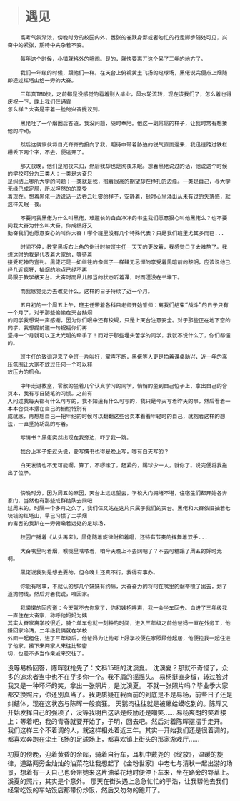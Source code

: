 

># 遇见

        高考气氛渐浓，傍晚时分的校园内外，嚣张的雀跃身影或者匆忙的行走脚步随处可见，兴奋中的紧张，期待中夹杂着不安。

        每年这个时候，小镇就格外的喧闹。是的，就快要离开这个呆了三年的地方了。

        我们一年级的时候，跟他们一样。在天台上俯视黄土飞扬的足球场，黑佬说完便点上烟随即递过红塔山给一旁的大奋。

        三年真TMD快，之前都是没感觉的看着别人毕业，风水轮流转，现在该我们了，怎么着也得庆祝一下，晚上我们仨通宵
    怎么样？大奋是带着一脸的兴奋提议到。

        黑佬吐了一个烟圈后答道，我没问题，随时奉陪。他这一副屌屌的样子，让我时常有想揍他的冲动。

        然后这俩家伙将目光齐齐的投向了我，期待中带着胁迫的锐气直面逼来，我迅速跨过铁栏栅丢下两个字，不去，便逃开了。

        那天夜晚，他们是彻夜未归，然后我却也是彻夜未眠。想着黑佬说过的话，他说这个时候的学校可分为三类人：一类是大奋只
    是纠结上哪所大学的问题；一类就是我，抱着很高的期望却在挣扎的边缘。一类是自己，与大学无缘已成定局，所以坦然的的享受
    着现在。想着黑佬一边说话一边吞云吐雾的样子，安静着，顿时心里涌出从未有过的失落感，就这样失眠一夜。

        不要问我黑佬为什么叫黑佬，难道长的白白净净的书生我们愿意狠心叫他黑佬么？也不要问我大奋为什么叫大奋，你成绩好又
    勤奋我们也愿意安心的叫你大奋！哪个班里没有几个特殊代表？只是我们班里尤其多而已...

        时间不停，教室黑板右上角的倒计时被班主任一天天的更改着，我感觉日子太难熬了。我想这时的我是代表着大家的，等待着
    接受死神的宣判。黑佬还是一如继往的像疯子一样肆无忌惮的享受着黑暗前的黎明，应该说他已经几近疯狂，抽烟的地点已经不再
    局限于教学楼天台。大奋时而吊儿郎当的状态听着课，时而湮没在书堆下。

        而我感觉无力去改变什么。这样的日子持续了近一个月。

        五月初的一个周五上午，班主任带着各科目老师开始誓师：离我们结束“战斗”的日子只有一个月了，对于那些偷偷在天台抽烟
    的同学我想说一声感谢，因为你们眼中还有校规，只是上天台注意安全。对于那些正在地下恋的同学，我想提前道一句祝福你们再
    坚持一个月就可以正大光明的牵手了！而对于那些埋头苦学的同学，我就不说什么了，你们都懂的。

        班主任的致词迎来了全班一片叫好，掌声不断，黑佬等人更是拍着课桌助兴，近一年的高压氛围让大家不放过任何一个可以释
    放压力的机会。

        中午走进教室，零散的坐着几个认真学习的同学，悄悄的坐到自己位子上，拿出自己的合页本，我有写日随笔的习惯。之前有
    人问过我每天都有什么可写的，我不知道有什么可写的，我只是今天写着昨天的事，然后看着一本本合页本摆在自己的橱柜特别有
    成就感，再想想自己一把年纪的时候可以翻翻这些合页本看看年轻时的自己，就抱着这样的想法，一直坚持胡乱的写着。

        写情书？黑佬突然出现在我旁边，吓了我一跳。

        我合上本子扭过头说，要写情书也得是晚上写，哪有白天写的？

        白天发情也不无可能啊，算了，不啰嗦了，赶紧的，踢球少一人，就你了。说完便将我拖出了位子。


        傍晚时分，因为周五的原因，天台上远远望去，学校大门拥堵不堪，住宿生们都开始各奔家门，当然也有那些成群结队去网吧
    过周末的。时隔一个多月之久了，我们仨又站在这片只属于我们的天台。黑佬和大奋依旧抽着七块钱的红塔山，早已习惯了二手烟
    的毒害的我趴在一旁俯瞰着远处的足球场.

        校园广播着《从头再来》，黑佬随着旋律附和着唱，还特有节奏的挥舞着双手...

        大奋嘴里叼着烟，喉咙里咕哝着，咱今天晚上不去网吧了？不去可糟蹋了周五的好时光啊。

        黑佬说我到是想去耍的，但今晚上还真不行，我得有事办。

        你能有啥事，不就认的那几个妹妹有约嘛，大奋奋力的将叼在嘴里的烟蒂喷了出去，划了道抛物线，然后对着我说，咱回家。

        我懒懒的回应道：今天就不去你家了，你和姨招呼声，我一会坐车回去。自进了三年级我一直住在大奋家，称呼他妈妈为姨
    其实大奋家离学校很近，骑个单车也就一刻钟的时间，进入三年级之前他爸妈一直在外务工，他嫌回家冷清，二年级我俩就在学校
    外面一起租住，进了三年级后，他爸妈为让他考上好学校便在家照顾他起居，他便拉我一起住进了他家，接下来两家人来往比较密
    切，也差不多当作亲戚来交往了。





没等易杨回答，陈晖就抢先了：文科15班的沈溪夏。
沈溪夏？那就不奇怪了，众多的追求者当中也不在乎多你一个。我不屑的摇摇头。
易杨挺直身板，转过脸对我又是一种坏坏的笑，拿出一张照片，是沈溪夏。
不就一张照片吗？毕业季大家都交换照片，你还别真当了。我更质疑在我面前的到底是不是易杨，前些日子还是纠结体，现在这状态与陈晖一般疯狂。
天鹅肉往往就是被癞蛤蟆吃到的。陈晖又开始发挥自己的强项了，没等我明白这话是鼓励还是嘲笑……
易杨爽朗的笑着接上：等着吧，我的青春就要开始了，子明，回去吧。然后对着陈晖摆摆手走开。
我们这样三个不着调的人，就这样相处着近三年。其实一开始我们还是很着调的，都喜欢奔跑在尘土飞扬的足球场上，都喜欢镇上街头的那家游戏厅……

初夏的傍晚，迎着黄昏的余晖，骑着自行车，耳机中戴尧的《绽放》，温暖的旋律，道路两旁金灿灿的油菜花让我想起了《金粉世家》中老七与清秋一起出游的场景，想着有一天自己也会带她来这片油菜花地时便停下车来，坐在路旁的野草上。
溪夏的照片，其实是个意外。
那天在街头遇上急急忙忙的于浩，让我帮他去我们经常吃饭的车站饭店那带份炒饭，然后又勿勿的跑开了。
